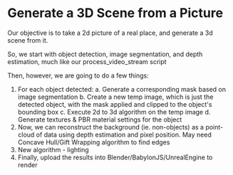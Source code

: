 # Generate a 3D Scene from a Picture

Our objective is to take a 2d picture of a real place, and generate a 3d scene from it.

So, we start with object detection, image segmentation, and depth estimation, much like our process_video_stream script

Then, however, we are going to do a few things:

1. For each object detected:
    a. Generate a corresponding mask based on image segmentation
    b. Create a new temp image, which is just the detected object, with the mask applied and clipped to the object's bounding box
    c. Execute 2d to 3d algorithm on the temp image
    d. Generate textures & PBR material settings for the object
2. Now, we can reconstruct the background (ie. non-objects) as a point-cloud of data using depth estimation and pixel position.  May need Concave Hull/Gift Wrapping algorithm to find edges
3. New algorithm - lighting
4. Finally, upload the results into Blender/BabylonJS/UnrealEngine to render